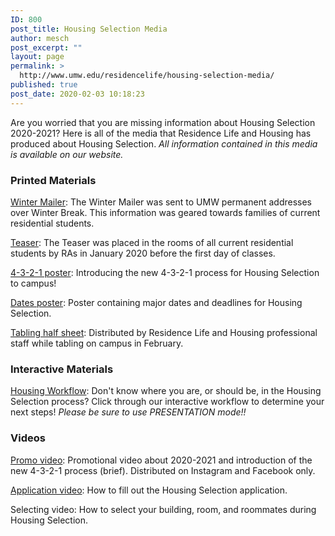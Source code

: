 ```yaml
---
ID: 800
post_title: Housing Selection Media
author: mesch
post_excerpt: ""
layout: page
permalink: >
  http://www.umw.edu/residencelife/housing-selection-media/
published: true
post_date: 2020-02-03 10:18:23
---
```

Are you worried that you are missing information about Housing Selection 2020-2021? Here is all of the media that Residence Life and Housing has produced about Housing Selection. <em>All information contained in this media is available on our website.</em>
<h3>Printed Materials</h3>
<a href="http://www.umw.edu/residencelife/wp-content/uploads/sites/30/2020/02/Winter-Mailer.pdf" target="_blank" rel="noopener noreferrer">Winter Mailer</a>: The Winter Mailer was sent to UMW permanent addresses over Winter Break. This information was geared towards families of current residential students.

<a href="http://www.umw.edu/residencelife/wp-content/uploads/sites/30/2020/02/Teaser.pdf" target="_blank" rel="noopener noreferrer">Teaser</a>: The Teaser was placed in the rooms of all current residential students by RAs in January 2020 before the first day of classes.

<a href="http://www.umw.edu/residencelife/wp-content/uploads/sites/30/2020/02/4-3-2-1-poster.pdf" target="_blank" rel="noopener noreferrer">4-3-2-1 poster</a>: Introducing the new 4-3-2-1 process for Housing Selection to campus!

<a href="http://www.umw.edu/residencelife/wp-content/uploads/sites/30/2020/02/1000ft.pdf" target="_blank" rel="noopener noreferrer">Dates poster</a>: Poster containing major dates and deadlines for Housing Selection.

<a href="http://www.umw.edu/residencelife/wp-content/uploads/sites/30/2020/02/Tabling-half-sheeet.pdf" target="_blank" rel="noopener noreferrer">Tabling half sheet</a>: Distributed by Residence Life and Housing professional staff while tabling on campus in February.
<h3>Interactive Materials</h3>
<a href="https://docs.google.com/presentation/d/1mTZ_hHIvdFySGIkWQp0QFPbpNKYItlvaBbJ7B4jqGMY/edit?usp=sharing" target="_blank" rel="noopener noreferrer">Housing Workflow</a>: Don't know where you are, or should be, in the Housing Selection process? Click through our interactive workflow to determine your next steps! <em>Please be sure to use PRESENTATION mode!!</em>
<h3>Videos</h3>
<a href="https://youtu.be/IMdjIdru02w" target="_blank" rel="noopener noreferrer">Promo video</a>: Promotional video about 2020-2021 and introduction of the new 4-3-2-1 process (brief). Distributed on Instagram and Facebook only.

<a href="https://youtu.be/ZP7-C-34VI4" target="_blank" rel="noopener noreferrer">Application video</a>: How to fill out the Housing Selection application.

Selecting video: How to select your building, room, and roommates during Housing Selection.